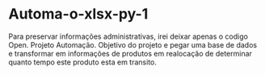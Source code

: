 # Automa-o-xlsx-py-1
Para preservar informações administrativas, irei deixar apenas o codigo Open. Projeto Automação.
Objetivo do projeto e pegar uma base de dados e transformar em informações de produtos em realocação de determinar quanto tempo este produto esta em transito.
